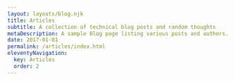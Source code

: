 ```yaml
---
layout: layouts/blog.njk
title: Articles
subtitle: A collection of technical blog posts and random thoughts
metaDescription: A sample Blog page listing various posts and authors.
date: 2017-01-01
permalink: /articles/index.html
eleventyNavigation:
  key: Articles
  order: 2
---
```

